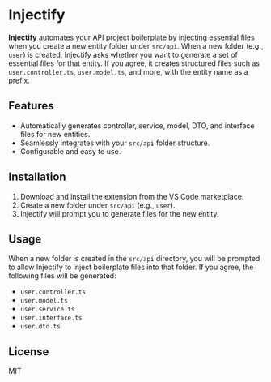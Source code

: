 # Injectify

**Injectify** automates your API project boilerplate by injecting essential files when you create a new entity folder under `src/api`. When a new folder (e.g., `user`) is created, Injectify asks whether you want to generate a set of essential files for that entity. If you agree, it creates structured files such as `user.controller.ts`, `user.model.ts`, and more, with the entity name as a prefix.

## Features

- Automatically generates controller, service, model, DTO, and interface files for new entities.
- Seamlessly integrates with your `src/api` folder structure.
- Configurable and easy to use.

## Installation

1. Download and install the extension from the VS Code marketplace.
2. Create a new folder under `src/api` (e.g., `user`).
3. Injectify will prompt you to generate files for the new entity.

## Usage

When a new folder is created in the `src/api` directory, you will be prompted to allow Injectify to inject boilerplate files into that folder. If you agree, the following files will be generated:

- `user.controller.ts`
- `user.model.ts`
- `user.service.ts`
- `user.interface.ts`
- `user.dto.ts`

## License

MIT
